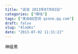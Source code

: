 ```yaml
---
title: "说说 2013年07月02日"
categories: ["嘀咕"]
tags: ["来自QQ空间 qzone.qq.com"]
draft: false
slug: "4loUKs"
date: "2013-07-02 11:31:22"
---
```


神级黑
